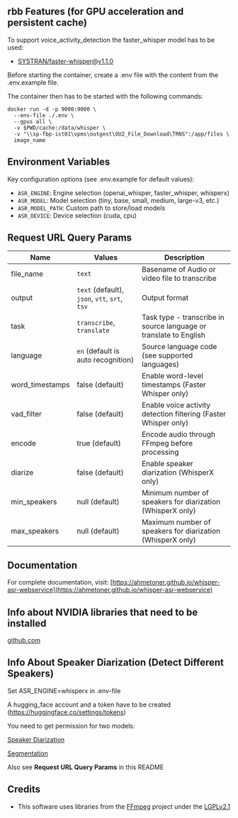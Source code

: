 ## rbb Features (for GPU acceleration and persistent cache)

To support voice_activity_detection the faster_whisper model has to be used:

- [SYSTRAN/faster-whisper](https://github.com/SYSTRAN/faster-whisper)@[v1.1.0](https://github.com/SYSTRAN/faster-whisper/releases/tag/v1.1.0)


Before starting the container, create a .env file with the content from the .env.example file.

The container then has to be started with the following commands:

```shell
docker run -d -p 9000:9000 \
  --env-file ./.env \
  --gpus all \
  -v $PWD/cache:/data/whisper \
  -v "\\sp-fbp-ist01\vpms\outgest\OU2_File_Download\TRNS":/app/files \
  image_name
```

## Environment Variables

Key configuration options (see .env.example for default values):

- `ASR_ENGINE`: Engine selection (openai_whisper, faster_whisper, whisperx)
- `ASR_MODEL`: Model selection (tiny, base, small, medium, large-v3, etc.)
- `ASR_MODEL_PATH`: Custom path to store/load models
- `ASR_DEVICE`: Device selection (cuda, cpu)

## Request URL Query Params

| Name            | Values                                         | Description                                                    |
|-----------------|------------------------------------------------|----------------------------------------------------------------|
| file_name     | `text`                                          | Basename of Audio or video file to transcribe                              |
| output          | `text` (default), `json`, `vtt`, `srt`, `tsv` | Output format                                                  |
| task            | `transcribe`, `translate`                      | Task type - transcribe in source language or translate to English |
| language        | `en` (default is auto recognition)             | Source language code (see supported languages)                 |
| word_timestamps | false (default)                                | Enable word-level timestamps (Faster Whisper only)             |
| vad_filter      | false (default)                                | Enable voice activity detection filtering (Faster Whisper only) |
| encode          | true (default)                                 | Encode audio through FFmpeg before processing                  |
| diarize         | false (default)                                | Enable speaker diarization (WhisperX only)                     |
| min_speakers    | null (default)                                 | Minimum number of speakers for diarization (WhisperX only)     |
| max_speakers    | null (default)                                 | Maximum number of speakers for diarization (WhisperX only)     |

## Documentation

For complete documentation, visit:
[https://ahmetoner.github.io/whisper-asr-webservice](https://ahmetoner.github.io/whisper-asr-webservice)

## Info about NVIDIA libraries that need to be installed

[github.com](https://github.com/SYSTRAN/faster-whisper?tab=readme-ov-file#gpu)


## Info About Speaker Diarization (Detect Different Speakers)

Set ASR_ENGINE=whisperx in .env-file

A hugging_face account and a token have to be created (https://huggingface.co/settings/tokens)

You need to get permission for two models:

[Speaker Diarization](https://huggingface.co/pyannote/speaker-diarization-3.1)

[Segmentation]([Segmentation](https://huggingface.co/pyannote/segmentation-3.0))

Also see **Request URL Query Params** in this README

## Credits

- This software uses libraries from the [FFmpeg](http://ffmpeg.org) project under the [LGPLv2.1](http://www.gnu.org/licenses/old-licenses/lgpl-2.1.html)
